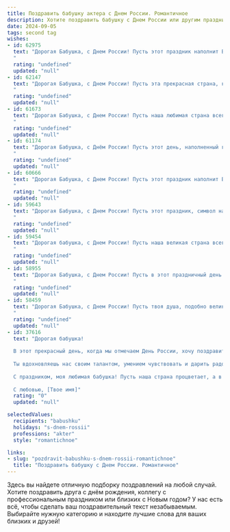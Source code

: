 ```yaml
---
title: Поздравить бабушку актера с Днем России. Романтичное
description: Хотите поздравить бабушку с Днем России или другим праздником? Наш ИИ создаст незабываемое поздравление, а вы обязательно выделитесь среди других.  
date: 2024-09-05
tags: second tag
wishes:
- id: 62975
  text: "Дорогая Бабушка, с Днем России! Пусть этот праздник наполнит Вашу жизнь яркими красками, как театральные декорации, а каждый день будет полон радости и любви, словно сцена, полная жизни.
  "
  rating: "undefined"
  updated: "null"
- id: 62147
  text: "Дорогая Бабушка, с Днем России! Пусть эта прекрасная страна, которую ты так любишь, всегда дарит тебе тепло и радость, а твоя творческая душа, как и душа настоящего актёра, будет наполняться вдохновением!
  "
  rating: "undefined"
  updated: "null"
- id: 61673
  text: "Дорогая Бабушка, с Днем России! Пусть наша любимая страна всегда сияет яркими красками, как твоя душа, полная добра и любви. Желаю тебе крепкого здоровья, светлых радостей и вечного очарования, которое ты даришь нам своим талантом актрисы.
  "
  rating: "undefined"
  updated: "null"
- id: 61174
  text: "Дорогая Бабушка, с Днём России! Пусть этот день, наполненный гордостью за нашу Родину, подарит тебе тепло и свет, как твои любимые роли на сцене. Пусть твоя душа, подобная талантливому актеру, всегда сияет яркими красками жизни!
  "
  rating: "undefined"
  updated: "null"
- id: 60666
  text: "Дорогая Бабушка, с Днем России! Пусть этот праздник наполнит Вашу жизнь теплом, любовью и душевным покоем. Вы - настоящая актриса нашей семейной истории, чье искусство дарит нам радость и свет.  Пусть Ваше сердце всегда будет полным счастья, а улыбка - яркой, как праздничный салют над нашей любимой Россией!
  "
  rating: "undefined"
  updated: "null"
- id: 59643
  text: "Дорогая Бабушка, с Днем России! Пусть этот праздник, символ нашей Родины, принесет тебе светлые чувства, как яркая сцена, где ты, словно талантливая актриса, играешь роль любящей и мудрой бабушки.
  "
  rating: "undefined"
  updated: "null"
- id: 59454
  text: "Дорогая бабушка, с Днем России! Пусть наша великая страна всегда будет для тебя символом любви, надежды и процветания, как и  твоя  сценическая  жизнь  полна  ярких  ролей  и  искренних  аплодисментов.
  "
  rating: "undefined"
  updated: "null"
- id: 58955
  text: "Дорогая Бабушка, с Днем России! Пусть в этот праздничный день в твоей душе звучит прекрасная мелодия любви к нашей Родине, а твои глаза светятся счастьем, как яркие огни столичных театров.  Ты - настоящая актриса жизни, всегда играющая главные роли с теплом и любовью.  Желаю тебе крепкого здоровья, долголетия и много-много ярких моментов в твоем прекрасном  исполнении!
  "
  rating: "undefined"
  updated: "null"
- id: 58459
  text: "Дорогая Бабушка, с Днем России! Пусть твоя душа, подобно великой русской душе, всегда будет полна любви, тепла и нежности. Пусть твоя жизнь, подобно русской истории, будет богата на яркие события и незабываемые моменты. Пусть твоя профессия актера приносит тебе радость и вдохновение, а ты, как истинная звезда, всегда будешь сиять на сцене жизни.
  "
  rating: "undefined"
  updated: "null"
- id: 37616
  text: "Дорогая бабушка!
  
  В этот прекрасный день, когда мы отмечаем День России, хочу поздравить тебя и выразить свою безграничную любовь и благодарность. Ты — как светлая звезда на сцене нашей жизни, которая всегда согревает сердца своим теплом и мудростью.
  
  Ты вдохновляешь нас своим талантом, умением чувствовать и дарить радость. Пусть каждый новый день приносит тебе радость, как новый акт в спектакле, полным смысла и любви. Желаю, чтобы твоя жизнь была наполнена яркими эмоциями, как лучшие сцены в театре.
  
  С праздником, моя любимая бабушка! Пусть наша страна процветает, а в твоем сердце всегда царит счастье!
  
  С любовью, [Твое имя]"
  rating: "0"
  updated: "null"

selectedValues:
  recipients: "babushku"
  holidays: "s-dnem-rossii"
  professions: "akter"
  style: "romantichnoe"

links:
- slug: "pozdravit-babushku-s-dnem-rossii-romantichnoe"
  title: "Поздравить бабушку с Днем России. Романтичное"
---
```


Здесь вы найдете отличную подборку поздравлений на любой случай. 
Хотите поздравить друга с днём рождения, коллегу с профессиональным праздником или близких с Новым годом? У нас есть всё, чтобы сделать ваш поздравительный текст незабываемым. Выбирайте нужную категорию и находите лучшие слова для ваших близких и друзей!
